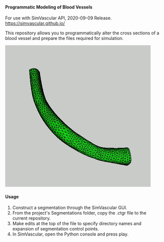 #### Programmatic Modeling of Blood Vessels
For use with SimVascular API, 2020-09-09 Release. https://simvascular.github.io/

This repository allows you to programmatically alter the cross sections of a blood vessel and prepare the files required for simulation.

![picture](sample/ezgif_simvasc.gif)

#### Usage
1. Construct a segmentation through the SimVascular GUI.
1. From the project's Segmentations folder, copy the .ctgr file to the current repository.
1. Make edits at the top of the file to specify directory names and expansion of segmentation control points.
1. In SimVascular, open the Python console and press play.
